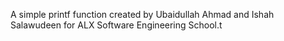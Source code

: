 A simple printf function created by Ubaidullah Ahmad and Ishah Salawudeen for ALX Software Engineering School.t
